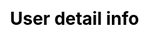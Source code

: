 ---
title: User detail info
layout: detail
description: Other user's personal information and achivement.
js: ["js/rank/detail.js"]
css: ["css/rank/detail.css"]
---
